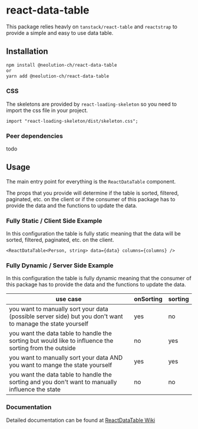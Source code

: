 # react-data-table

This package relies heavly on `tanstack/react-table` and `reactstrap` to provide a simple and easy to use data table.

## Installation

```bash
npm install @neolution-ch/react-data-table
or
yarn add @neolution-ch/react-data-table
```

### CSS

The skeletons are provided by `react-loading-skeleton` so you need to import the css file in your project.

```tsx
import "react-loading-skeleton/dist/skeleton.css";
```

### Peer dependencies

todo

## Usage

The main entry point for everything is the `ReactDataTable` component.

The props that you provide will determine if the table is sorted, filtered, paginated, etc. on the client or if the consumer of this package has to provide the data and the functions to update the data.

### Fully Static / Client Side Example

In this configuration the table is fully static meaning that the data will be sorted, filtered, paginated, etc. on the client.

```tsx
<ReactDataTable<Person, string> data={data} columns={columns} />
```

### Fully Dynamic / Server Side Example

In this configuration the table is fully dynamic meaning that the consumer of this package has to provide the data and the functions to update the data.

| use case                                                                                                   | onSorting | sorting |
| ---------------------------------------------------------------------------------------------------------- | --------- | ------- |
| you want to manually sort your data (possible server side) but you don't want to manage the state yourself | yes       | no      |
| you want the data table to handle the sorting but would like to influence the sorting from the outside     | no        | yes     |
| you want to manually sort your data AND you want to mange the state yourself                               | yes       | yes     |
| you want the data table to handle the sorting and you don't want to manually influence the state           | no        | no      |

### Documentation

Detailed documentation can be found at [ReactDataTable Wiki](https://tanstack.com/table/v8/docs/introduction)
